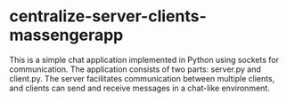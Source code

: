 # centralize-server-clients-massengerapp
This is a simple chat application implemented in Python using sockets for communication. The application consists of two parts: server.py and client.py. The server facilitates communication between multiple clients, and clients can send and receive messages in a chat-like environment.
